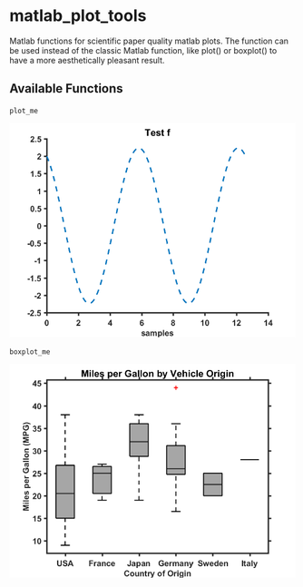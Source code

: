 # matlab_plot_tools
Matlab functions for scientific paper quality matlab plots. The function can be used instead of the classic Matlab function, like plot() or boxplot() to have a more aesthetically pleasant result.

## Available Functions

```
plot_me
```

![Example of plot](sam1.png)

```
boxplot_me
```
![Example of plot](sam2.png)


